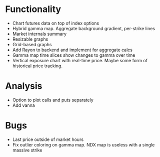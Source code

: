 # Functionality
* Chart futures data on top of index options
* Hybrid gamma map. Aggregate background gradient, per-strike lines
* Market internals summary
* Resizable graphs
* Grid-based graphs
* Add Rayon to backend and implement for aggregate calcs
* Gamma map time slices show changes to gamma over time 
* Vertical exposure chart with real-time price. Maybe some form of historical price tracking.

# Analysis
* Option to plot calls and puts separately
* Add vanna

# Bugs
* Last price outside of market hours
* Fix outlier coloring on gamma map. NDX map is useless with a single massive strike
